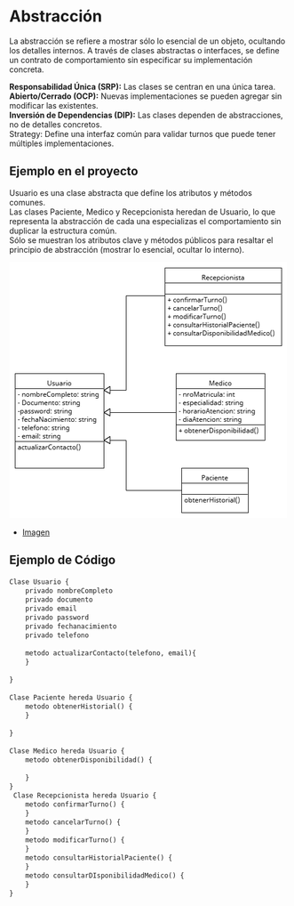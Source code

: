 # Abstracción

La abstracción se refiere a mostrar sólo lo esencial de un objeto, ocultando los detalles internos. A través de clases abstractas o interfaces, se define un contrato de comportamiento sin especificar su implementación concreta.

**Responsabilidad Única (SRP):** Las clases se centran en una única tarea.  
**Abierto/Cerrado (OCP):** Nuevas implementaciones se pueden agregar sin modificar las existentes.  
**Inversión de Dependencias (DIP):** Las clases dependen de abstracciones, no de detalles concretos.  
Strategy: Define una interfaz común para validar turnos que puede tener múltiples implementaciones.

## Ejemplo en el proyecto

Usuario es una clase abstracta que define los atributos y métodos comunes.  
Las clases Paciente, Medico y Recepcionista heredan de Usuario, lo que representa la abstracción de cada una especializas el comportamiento sin duplicar la estructura común.  
Sólo se muestran los atributos clave y métodos públicos para resaltar el principio de abstracción (mostrar lo esencial, ocultar lo interno).

![Abstracción](/img/DOOAbstraccion.png)

- [Imagen](https://drive.google.com/file/d/1bOvQc_yEBqxL2_lUIoeRXuFWKb0klYVE/view?usp=drive_link)

## Ejemplo de Código

    Clase Usuario {
        privado nombreCompleto
        privado documento
        privado email
        privado password
        privado fechanacimiento
        privado telefono

        metodo actualizarContacto(telefono, email){
        }

    }

    Clase Paciente hereda Usuario {
        metodo obtenerHistorial() {
        }

    }

    Clase Medico hereda Usuario {
        metodo obtenerDisponibilidad() {

        }
    }
     Clase Recepcionista hereda Usuario {
        metodo confirmarTurno() {
        }
        metodo cancelarTurno() {
        }
        metodo modificarTurno() {
        }
        metodo consultarHistorialPaciente() {
        }
        metodo consultarDIsponibilidadMedico() {
        }
    }
